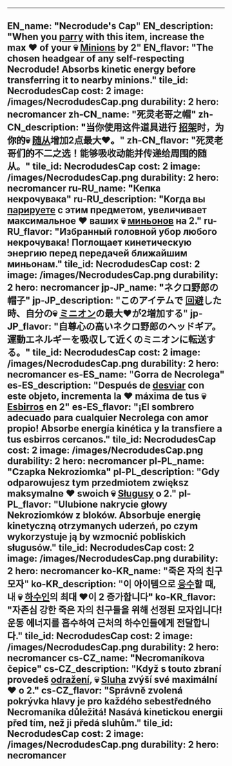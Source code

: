 ---

EN_name: "Necrodude's Cap"
EN_description: "When you  <u>parry</u> with this item, increase the max ❤️ of your 💀 <u>Minions</u> by 2"
EN_flavor: "The chosen headgear of any self-respecting Necrodude! Absorbs kinetic energy before transferring it to nearby minions."
tile_id: NecrodudesCap
cost: 2
image: /images/NecrodudesCap.png
durability: 2
hero: necromancer
zh-CN_name: "死灵老哥之帽"
zh-CN_description: "当你使用这件道具进行 <u>招架</u>时，为你的💀 <u>随从</u>增加2点最大❤️。"
zh-CN_flavor: "死灵老哥们的不二之选！能够吸收动能并传递给周围的随从。"
tile_id: NecrodudesCap
cost: 2
image: /images/NecrodudesCap.png
durability: 2
hero: necromancer
ru-RU_name: "Кепка некрочувака"
ru-RU_description: "Когда вы  <u>парируете</u> c этим предметом, увеличивает максимальное ❤️ ваших 💀 <u>миньонов</u> на 2."
ru-RU_flavor: "Избранный головной убор любого некрочувака! Поглощает кинетическую энергию перед передачей ближайшим миньонам."
tile_id: NecrodudesCap
cost: 2
image: /images/NecrodudesCap.png
durability: 2
hero: necromancer
jp-JP_name: "ネクロ野郎の帽子"
jp-JP_description: "このアイテムで <u>回避</u>した時、自分の💀 <u>ミニオン</u>の最大❤️が2増加する"
jp-JP_flavor: "自尊心の高いネクロ野郎のヘッドギア。運動エネルギーを吸収して近くのミニオンに転送する。"
tile_id: NecrodudesCap
cost: 2
image: /images/NecrodudesCap.png
durability: 2
hero: necromancer
es-ES_name: "Gorra de Necrolega"
es-ES_description: "Después de  <u>desviar</u> con este objeto, incrementa la ❤️ máxima de tus 💀 <u>Esbirros</u> en 2"
es-ES_flavor: "¡El sombrero adecuado para cualquier Necrolega con amor propio! Absorbe energía kinética y la transfiere a tus esbirros cercanos."
tile_id: NecrodudesCap
cost: 2
image: /images/NecrodudesCap.png
durability: 2
hero: necromancer
pl-PL_name: "Czapka Nekroziomka"
pl-PL_description: "Gdy odparowujesz tym przedmiotem zwiększ maksymalne ❤️ swoich 💀 <u>Sługusy</u> o 2."
pl-PL_flavor: "Ulubione nakrycie głowy Nekroziomków z bloków. Absorbuje energię kinetyczną otrzymanych uderzeń, po czym wykorzystuje ją by wzmocnić pobliskich sługusów."
tile_id: NecrodudesCap
cost: 2
image: /images/NecrodudesCap.png
durability: 2
hero: necromancer
ko-KR_name: "죽은 자의 친구 모자"
ko-KR_description: "이 아이템으로  <u>응수</u>할 때, 내 💀 <u>하수인</u>의 최대 ❤️이 2 증가합니다"
ko-KR_flavor: "자존심 강한 죽은 자의 친구들을 위해 선정된 모자입니다! 운동 에너지를 흡수하여 근처의 하수인들에게 전달합니다."
tile_id: NecrodudesCap
cost: 2
image: /images/NecrodudesCap.png
durability: 2
hero: necromancer
cs-CZ_name: "Necromaníkova čepice"
cs-CZ_description: "Když s touto zbraní provedeš  <u>odražení</u>, 💀 <u>Sluha</u> zvýší své maximální ❤️ o 2."
cs-CZ_flavor: "Správně zvolená pokrývka hlavy je pro každého sebestředného Necromaníka důležitá! Nasává kinetickou energii před tím, než ji předá sluhům."
tile_id: NecrodudesCap
cost: 2
image: /images/NecrodudesCap.png
durability: 2
hero: necromancer
---